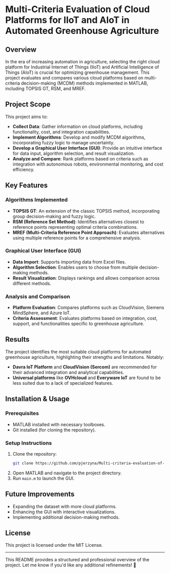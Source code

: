 # Multi-Criteria Evaluation of Cloud Platforms for IIoT and AIoT in Automated Greenhouse Agriculture

## Overview
In the era of increasing automation in agriculture, selecting the right cloud platform for Industrial Internet of Things (IIoT) and Artificial Intelligence of Things (AIoT) is crucial for optimizing greenhouse management. This project evaluates and compares various cloud platforms based on multi-criteria decision-making (MCDM) methods implemented in MATLAB, including TOPSIS GT, RSM, and MREF.

## Project Scope
This project aims to:
- **Collect Data**: Gather information on cloud platforms, including functionality, cost, and integration capabilities.
- **Implement Algorithms**: Develop and modify MCDM algorithms, incorporating fuzzy logic to manage uncertainty.
- **Develop a Graphical User Interface (GUI)**: Provide an intuitive interface for data input, algorithm selection, and result visualization.
- **Analyze and Compare**: Rank platforms based on criteria such as integration with autonomous robots, environmental monitoring, and cost efficiency.

## Key Features
### **Algorithms Implemented**
- **TOPSIS GT**: An extension of the classic TOPSIS method, incorporating group decision-making and fuzzy logic.
- **RSM (Reference Set Method)**: Identifies alternatives closest to reference points representing optimal criteria combinations.
- **MREF (Multi-Criteria Reference Point Approach)**: Evaluates alternatives using multiple reference points for a comprehensive analysis.

### **Graphical User Interface (GUI)**
- **Data Import**: Supports importing data from Excel files.
- **Algorithm Selection**: Enables users to choose from multiple decision-making methods.
- **Result Visualization**: Displays rankings and allows comparison across different methods.

### **Analysis and Comparison**
- **Platform Evaluation**: Compares platforms such as CloudVision, Siemens MindSphere, and Azure IoT.
- **Criteria Assessment**: Evaluates platforms based on integration, cost, support, and functionalities specific to greenhouse agriculture.

## Results
The project identifies the most suitable cloud platforms for automated greenhouse agriculture, highlighting their strengths and limitations. Notably:
- **Davra IoT Platform** and **CloudVision (Sercom)** are recommended for their advanced integration and analytical capabilities.
- **Universal platforms** like **OVHcloud** and **Everyware IoT** are found to be less suited due to a lack of specialized features.

## Installation & Usage
### **Prerequisites**
- MATLAB installed with necessary toolboxes.
- Git installed (for cloning the repository).

### **Setup Instructions**
1. Clone the repository:
   ```bash
   git clone https://github.com/pjerzyna/Multi-criteria-evaluation-of-IIoT-and-AIoT-Cloud-platforms.git
   ```
2. Open MATLAB and navigate to the project directory.
3. Run `main.m` to launch the GUI.

## Future Improvements
- Expanding the dataset with more cloud platforms.
- Enhancing the GUI with interactive visualizations.
- Implementing additional decision-making methods.

## License
This project is licensed under the MIT License.

---
This README provides a structured and professional overview of the project. Let me know if you'd like any additional refinements! 🚀

